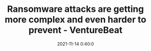---
"title": "Ransomware attacks are getting more complex and even harder to prevent - VentureBeat"
"date": "2021-11-14 0:40:0"
"feed_name": "GOOGLENEWSMINING"
"feed_website": "https://news.google.com/search?q=mining%2Bincident&hl=en-US&gl=US&ceid=US:en"
"feed_rss": "https://news.google.com/rss/search?q=mining%2Bincident&hl=en-US&gl=US&ceid=US:en"
"link": "https://venturebeat.com/2021/11/13/ransomware-attacks-are-getting-more-complex-and-even-harder-to-prevent/"
"source": "{'href': 'https://venturebeat.com', 'title': 'VentureBeat'}"
"file": "_posts/2021-1-1-37421202fe30d09c46465d8c5e0860791bc28182.md"
"accident": "0"
"drilling": "0"
"dead": "0"
"injured": "0"
"arrested": "0"
"place": "unknown place"
"where": "unknown site"
"causes": "unknown"
"place_uri": "unknown place"
---